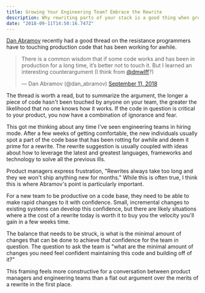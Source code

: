 ```yaml
---
title: Growing Your Engineering Team? Embrace the Rewrite
description: Why rewriting parts of your stack is a good thing when growing an engineering team.
date: "2018-09-11T14:50:16.747Z"
---
```


[Dan Abramov](https://twitter.com/dan_abramov) recently had a good thread on
the resistance programmers have to touching production code that has been
working for awhile.

<blockquote class="twitter-tweet" data-lang="en"><p lang="en" dir="ltr">There is a common wisdom that if some code works and has been in production for a long time, it’s better not to touch it. But I learned an interesting counterargument (I think from <a href="https://twitter.com/dmwlff?ref_src=twsrc%5Etfw">@dmwlff</a>?)</p>&mdash; Dan Abramov (@dan_abramov) <a href="https://twitter.com/dan_abramov/status/1039516417173770241?ref_src=twsrc%5Etfw">September 11, 2018</a></blockquote>
<script async src="https://platform.twitter.com/widgets.js" charset="utf-8"></script>

The thread is worth a read, but to summarize the argument, the longer a piece
of code hasn't been touched by anyone on your team, the greater the likelihood
that no one knows how it works. If the code in question is critical to your
product, you now have a combination of ignorance and fear.

This got me thinking about any time I've seen engineering teams in hiring mode.
After a few weeks of getting comfortable, the new individuals usually spot a
part of the code base that has been rotting for awhile and deem it prime for a
rewrite. The rewrite suggestion is usually coupled with ideas about how to
leverage the latest and greatest languages, frameworks and technology to solve
all the previous ills.

Product managers express frustration, "Rewrites always take too long and they
we won't ship anything new for months." While this is often true, I think this
is where Abramov's point is particularly important.

For a new team to be productive on a code base, they need to be able to make
rapid changes to it with confidence. Small, incremental changes to existing
systems can develop this confidence, but there are likely situations where a
the cost of a rewrite today is worth it to buy you the velocity you'll gain in
a few weeks time.

The balance that needs to be struck, is what is the minimal amount of changes
that can be done to achieve that confidence for the team in question. The
question to ask the team is "what are the minimal amount of changes you need
feel confident maintaining this code and building off of it?"

This framing feels more constructive for a conversation between product
managers and engineering teams than a flat out argument over the merits of a
rewrite in the first place.
